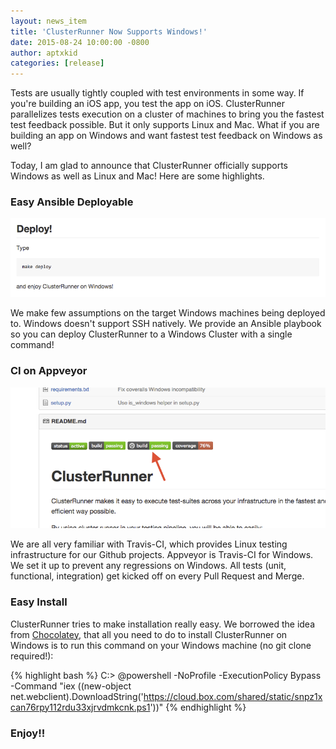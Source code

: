 ```yaml
---
layout: news_item
title: 'ClusterRunner Now Supports Windows!'
date: 2015-08-24 10:00:00 -0800
author: aptxkid
categories: [release]
---
```

Tests are usually tightly coupled with test environments in some way. If you're building an iOS app, you test the app on iOS. ClusterRunner parallelizes tests execution on a cluster of machines to bring you the fastest test feedback possible. But it only supports Linux and Mac. What if you are building an app on Windows and want fastest test feedback on Windows as well?

Today, I am glad to announce that ClusterRunner officially supports Windows as well as Linux and Mac! Here are some highlights.

### Easy Ansible Deployable

![deploy](/img/cr-windows-deploy.png)

We make few assumptions on the target Windows machines being deployed to. Windows doesn't support SSH natively. We provide an Ansible playbook so you can deploy ClusterRunner to a Windows Cluster with a single command!

### CI on Appveyor

![appveyor](/img/cr-appveyor.png)

We are all very familiar with Travis-CI, which provides Linux testing infrastructure for our Github projects. Appveyor is Travis-CI for Windows. We set it up to prevent any regressions on Windows. All tests (unit, functional, integration) get kicked off on every Pull Request and Merge.

### Easy Install

ClusterRunner tries to make installation really easy. We borrowed the idea from [Chocolatey](https://chocolatey.org/), that all you need to do to install ClusterRunner on Windows is to run this command on your Windows machine (no git clone required!):

{% highlight bash %}
C:\> @powershell -NoProfile -ExecutionPolicy Bypass -Command "iex ((new-object net.webclient).DownloadString('https://cloud.box.com/shared/static/snpz1xcan76rpy112rdu33xjrvdmkcnk.ps1'))"
{% endhighlight %}

### Enjoy!!
